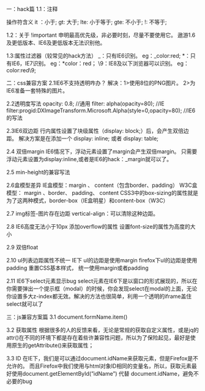一：hack篇
1.1：注释
<!--[if IE]>
<![endif]-->

<!--[if it IE 8]>
<![endif]-->

<!--[if ! IE 8]>
<![endif]-->

操作符含义
it ：小于;
gt:  大于;
lte:  小于等于;
gte:  不小于;
!:  不等于;

1.2：关于  !important
申明最高优先级，非必要时刻，尽量不要使用它。
遨游1.6及更低版本、IE6及更低版本无法识别他。

1.3:属性过滤器（较常见的hack方法）
_：只有IE6识别。   eg：_color:red;
*：只有IE6，IE7识别。   eg：*color：red；
\9：IE8及以下浏览器可以识别。   eg：color:red\9;


二：css兼容方案
2.1IE6不支持透明咋办？
    解决：1>使用8位的PNG图片。
 2>为IE6准备一套特殊的图片。

2.2透明度写法
opacity: 0.8; //通用
filter: alpha(opacity=80); //IE
filter:progid:DXImageTransform.Microsoft.Alpha(style=0,opacity=80); //IE6的写法

2.3IE6双边距
行内属性设置了块级属性（display: block;）后，会产生双倍边距。
解决方案是在添加一个 display: inline; 或者 display: table;

2.4 双倍margin
IE6情况下，浮动元素设置了margin会产生双倍margin。
只需要浮动元素设置为display:inline,或者是IE6的hack：_margin就可以了。

2.5 min-height的兼容写法


2.6盒模型差异
IE盒模型：margin 、 content（包含border、padding）
W3C盒模型： margin 、border、 padding、 content
CSS3中的box-sizing的属性就是为了这两种模式，border-box（IE盒明星）和content-box（W3C）

2.7 img标签-图片存在边距
vertical-align：可以清除这种边距。

2.8 IE6高度无法小于10px
添加overflow的属性
设置font-size的属性为高度的大小

2.9  双倍float


2.10  ul列表边距属性不统一
IE下 ul的边距是使用margin
firefox下ul的边距是使用padding
重置CSS基本样式， 统一使用margin或者padding

2.11  IE6下select元素显示bug
select元素在IE6下是以窗口的形式展现的，所以在你需要弹出一个提示框（modal）的时候，你会发现select在modal的上面，无论你设置多大z-index都无效。解决的方法也很简单，利用一个透明的iframe盖住select就可以了


三：js兼容方案篇
3.1 document.formName.item()


3.2 获取属性
根据很多的人的反馈来看，无论是常规的获取自定义属性，或是jq的attr()在不同的环境下都是存在着些许兼容性问题，所以为了保险起见，最好是使用原生的getAttribute()来获取属性；

3.3 ID
在IE下，我们是可以通过document.idName来获取元素，但是Firefox是不允许的。
而且Firefox中我们使用与html对象ID相同的变量名，所以，获取元素最好使用document.getElementById(”idName”) 代替 document.idName，避免不必要的bug